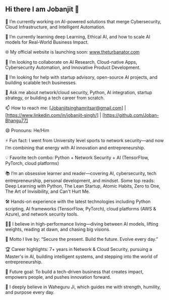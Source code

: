## Hi there I am Jobanjit 👋

🔭 I’m currently working on AI-powered solutions that merge Cybersecurity, Cloud Infrastructure, and Intelligent Automation.

🌱 I’m currently learning deep Learning, Ethical AI, and how to scale AI models for Real-World Business Impact.

🌐 My official website is launching soon: www.theturbanator.com

👯 I’m looking to collaborate on AI Research, Cloud-native Apps, Cybersecurity Automation, and Innovative Product Development.

🤔 I’m looking for help with startup advisory, open-source AI projects, and building scalable tech businesses.

💬 Ask me about network/cloud security, Python, AI integration, startup strategy, or building a tech career from scratch.

📫 How to reach me: [Jobanjitsinghamritsar@gmail.com] | [https://www.linkedin.com/in/jobanjit-singh/] | [https://github.com/Joban-Bhangu77]

😄 Pronouns: He/Him

⚡ Fun fact: I went from University level sports to network security—and now I’m combining that energy with AI innovation and entrepreneurship.

💡 Favorite tech combo: Python + Network Security + AI (TensorFlow, PyTorch, cloud platforms)

📚 I’m an obsessive learner and reader—covering AI, cybersecurity, tech entrepreneurship, personal development, and mindset. Some top reads: Deep Learning with Python, The Lean Startup, Atomic Habits, Zero to One, The Art of Invisibility, and Can't Hurt Me.

🛠️ Hands-on experience with the latest technologies including Python scripting, AI frameworks (TensorFlow, PyTorch), cloud platforms (AWS &  Azure), and network security tools.

🏋️‍♂️ I believe in high-performance living—diving between AI models, lifting weights, reading at dawn, and chasing big visions.

🧠 Motto I live by: “Secure the present. Build the future. Evolve every day.”

🏆 Career highlights: 7+ years in Network & Cloud Security, pursuing a Master's in AI, building intelligent systems, and stepping into the world of entrepreneurship.

🚀 Future goal: To build a tech-driven business that creates impact, empowers people, and pushes innovation forward.

🙏 I deeply believe in Waheguru Ji, which guides me with strength, humility, and purpose every day.
